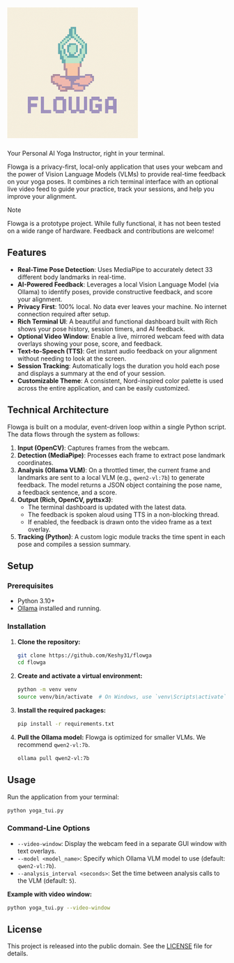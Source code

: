 # <img src="assets/flowga_logo.png" alt="Flowga Logo" width="300"/>

Your Personal AI Yoga Instructor, right in your terminal.

Flowga is a privacy-first, local-only application that uses your webcam and the power of Vision Language Models (VLMs) to provide real-time feedback on your yoga poses. It combines a rich terminal interface with an optional live video feed to guide your practice, track your sessions, and help you improve your alignment.

> [!NOTE]
> Flowga is a prototype project. While fully functional, it has not been tested on a wide range of hardware. Feedback and contributions are welcome!

## Features

- **Real-Time Pose Detection**: Uses MediaPipe to accurately detect 33 different body landmarks in real-time.
- **AI-Powered Feedback**: Leverages a local Vision Language Model (via Ollama) to identify poses, provide constructive feedback, and score your alignment.
- **Privacy First**: 100% local. No data ever leaves your machine. No internet connection required after setup.
- **Rich Terminal UI**: A beautiful and functional dashboard built with Rich shows your pose history, session timers, and AI feedback.
- **Optional Video Window**: Enable a live, mirrored webcam feed with data overlays showing your pose, score, and feedback.
- **Text-to-Speech (TTS)**: Get instant audio feedback on your alignment without needing to look at the screen.
- **Session Tracking**: Automatically logs the duration you hold each pose and displays a summary at the end of your session.
- **Customizable Theme**: A consistent, Nord-inspired color palette is used across the entire application, and can be easily customized.

## Technical Architecture

Flowga is built on a modular, event-driven loop within a single Python script. The data flows through the system as follows:

1.  **Input (OpenCV)**: Captures frames from the webcam.
2.  **Detection (MediaPipe)**: Processes each frame to extract pose landmark coordinates.
3.  **Analysis (Ollama VLM)**: On a throttled timer, the current frame and landmarks are sent to a local VLM (e.g., `qwen2-vl:7b`) to generate feedback. The model returns a JSON object containing the pose name, a feedback sentence, and a score.
4.  **Output (Rich, OpenCV, pyttsx3)**: 
    - The terminal dashboard is updated with the latest data.
    - The feedback is spoken aloud using TTS in a non-blocking thread.
    - If enabled, the feedback is drawn onto the video frame as a text overlay.
5.  **Tracking (Python)**: A custom logic module tracks the time spent in each pose and compiles a session summary.

## Setup

### Prerequisites

- Python 3.10+
- [Ollama](https://ollama.com/) installed and running.

### Installation

1.  **Clone the repository:**
    ```bash
    git clone https://github.com/Keshy31/flowga
    cd flowga
    ```

2.  **Create and activate a virtual environment:**
    ```bash
    python -m venv venv
    source venv/bin/activate  # On Windows, use `venv\Scripts\activate`
    ```

3.  **Install the required packages:**
    ```bash
    pip install -r requirements.txt
    ```

4.  **Pull the Ollama model:**
    Flowga is optimized for smaller VLMs. We recommend `qwen2-vl:7b`.
    ```bash
    ollama pull qwen2-vl:7b
    ```

## Usage

Run the application from your terminal:

```bash
python yoga_tui.py
```

### Command-Line Options

-   `--video-window`: Display the webcam feed in a separate GUI window with text overlays.
-   `--model <model_name>`: Specify which Ollama VLM model to use (default: `qwen2-vl:7b`).
-   `--analysis_interval <seconds>`: Set the time between analysis calls to the VLM (default: `5`).

**Example with video window:**
```bash
python yoga_tui.py --video-window
```

## License

This project is released into the public domain. See the [LICENSE](LICENSE) file for details.
